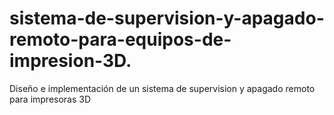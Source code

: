 # sistema-de-supervision-y-apagado-remoto-para-equipos-de-impresion-3D.
Diseño e implementación de un sistema de supervision y apagado remoto para impresoras 3D
